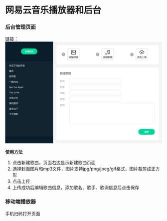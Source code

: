 # 网易云音乐播放器和后台
### 后台管理页面
链接：
![image](https://github.com/JenvyXU/163music/blob/master/admin.png)

 **使用方法**
1. 点击新建歌曲，页面右边显示新建歌曲页面
2. 选择封面图片和mp3文件，图片支持jpg/png/jpeg/gif格式，图片裁剪成正方形
3. 点击上传
4. 上传成功后编辑歌曲信息，添加歌名、歌手、歌词信息后点击保存

### 移动端播放器
手机扫码打开页面

